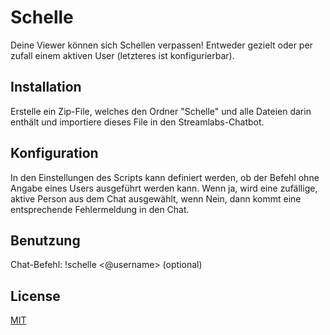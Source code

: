 # Schelle

Deine Viewer können sich Schellen verpassen! Entweder gezielt oder per zufall einem aktiven User (letzteres ist konfigurierbar).

## Installation

Erstelle ein Zip-File, welches den Ordner "Schelle" und alle Dateien darin enthält und importiere dieses File in den Streamlabs-Chatbot.

## Konfiguration

In den Einstellungen des Scripts kann definiert werden, ob der Befehl ohne Angabe eines Users ausgeführt werden kann. Wenn ja, wird eine zufällige, aktive Person aus dem Chat ausgewählt, wenn Nein, dann kommt eine entsprechende Fehlermeldung in den Chat.

## Benutzung

Chat-Befehl: !schelle <@username> (optional) 

## License
[MIT](https://choosealicense.com/licenses/mit/)